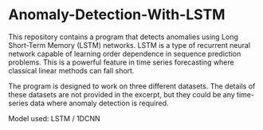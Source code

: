 # Anomaly-Detection-With-LSTM
This repository contains a program that detects anomalies using Long Short-Term Memory (LSTM) networks. LSTM is a type of recurrent neural network capable of learning order dependence in sequence prediction problems. This is a powerful feature in time series forecasting where classical linear methods can fall short.

The program is designed to work on three different datasets. The details of these datasets are not provided in the excerpt, but they could be any time-series data where anomaly detection is required.

Model used: LSTM / 1DCNN 
